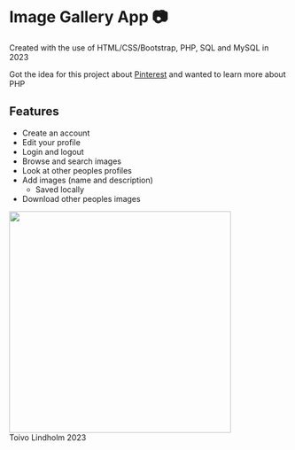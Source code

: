 # Image Gallery App 📷

Created with the use of HTML/CSS/Bootstrap, PHP, SQL and MySQL in 2023

Got the idea for this project about [Pinterest](https://en.pinterest.com/) and wanted to learn more about PHP

## Features
- Create an account
- Edit your profile
- Login and logout
- Browse and search images
- Look at other peoples profiles
- Add images (name and description)
    - Saved locally
- Download other peoples images

<img src="https://to1vo.gitlab.io/toivo-lindholm/img/projektit/php-gallery/1.PNG" width="400">

<br>
Toivo Lindholm 2023
